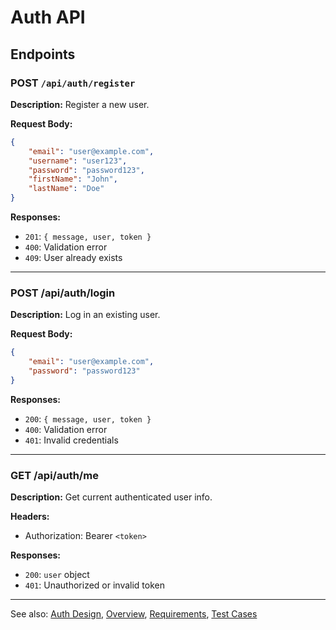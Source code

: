 # Auth API


## Endpoints

### POST `/api/auth/register`

**Description:** Register a new user.

**Request Body:**
```json
{
	"email": "user@example.com",
	"username": "user123",
	"password": "password123",
	"firstName": "John",
	"lastName": "Doe"
}
```

**Responses:**
- `201`: `{ message, user, token }`
- `400`: Validation error
- `409`: User already exists

---

### POST /api/auth/login

**Description:** Log in an existing user.

**Request Body:**
```json
{
	"email": "user@example.com",
	"password": "password123"
}
```

**Responses:**
- `200`: `{ message, user, token }`
- `400`: Validation error
- `401`: Invalid credentials

---

### GET /api/auth/me

**Description:** Get current authenticated user info.

**Headers:**
- Authorization: Bearer `<token>`


**Responses:**
- `200`: `user` object
- `401`: Unauthorized or invalid token

---

See also: [Auth Design](design.md), [Overview](overview.md), [Requirements](requirements.md), [Test Cases](test.md)
